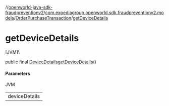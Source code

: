 //[openworld-java-sdk-fraudpreventionv2](../../../index.md)/[com.expediagroup.openworld.sdk.fraudpreventionv2.models](../index.md)/[OrderPurchaseTransaction](index.md)/[getDeviceDetails](get-device-details.md)

# getDeviceDetails

[JVM]\

public final [DeviceDetails](../-device-details/index.md)[getDeviceDetails](get-device-details.md)()

#### Parameters

JVM

| |
|---|
| deviceDetails |
